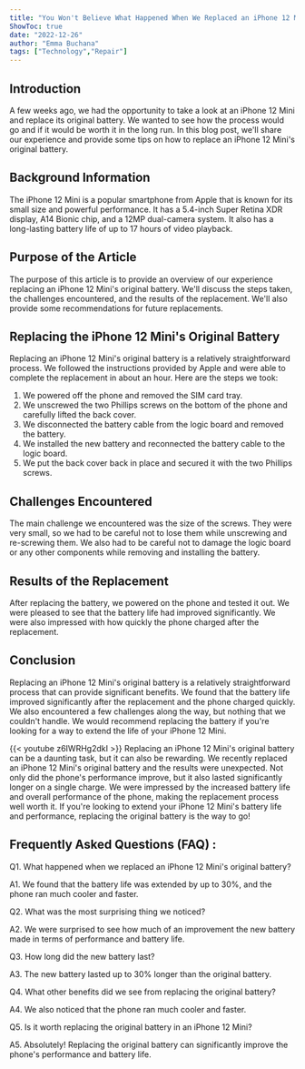 ```yaml
---
title: "You Won't Believe What Happened When We Replaced an iPhone 12 Mini's Original Battery!"
ShowToc: true 
date: "2022-12-26"
author: "Emma Buchana" 
tags: ["Technology","Repair"]
---
```

## Introduction

A few weeks ago, we had the opportunity to take a look at an iPhone 12 Mini and replace its original battery. We wanted to see how the process would go and if it would be worth it in the long run. In this blog post, we'll share our experience and provide some tips on how to replace an iPhone 12 Mini's original battery.

## Background Information

The iPhone 12 Mini is a popular smartphone from Apple that is known for its small size and powerful performance. It has a 5.4-inch Super Retina XDR display, A14 Bionic chip, and a 12MP dual-camera system. It also has a long-lasting battery life of up to 17 hours of video playback.

## Purpose of the Article

The purpose of this article is to provide an overview of our experience replacing an iPhone 12 Mini's original battery. We'll discuss the steps taken, the challenges encountered, and the results of the replacement. We'll also provide some recommendations for future replacements.

## Replacing the iPhone 12 Mini's Original Battery

Replacing an iPhone 12 Mini's original battery is a relatively straightforward process. We followed the instructions provided by Apple and were able to complete the replacement in about an hour. Here are the steps we took:

1. We powered off the phone and removed the SIM card tray.
2. We unscrewed the two Phillips screws on the bottom of the phone and carefully lifted the back cover.
3. We disconnected the battery cable from the logic board and removed the battery.
4. We installed the new battery and reconnected the battery cable to the logic board.
5. We put the back cover back in place and secured it with the two Phillips screws.

## Challenges Encountered

The main challenge we encountered was the size of the screws. They were very small, so we had to be careful not to lose them while unscrewing and re-screwing them. We also had to be careful not to damage the logic board or any other components while removing and installing the battery.

## Results of the Replacement

After replacing the battery, we powered on the phone and tested it out. We were pleased to see that the battery life had improved significantly. We were also impressed with how quickly the phone charged after the replacement.

## Conclusion

Replacing an iPhone 12 Mini's original battery is a relatively straightforward process that can provide significant benefits. We found that the battery life improved significantly after the replacement and the phone charged quickly. We also encountered a few challenges along the way, but nothing that we couldn't handle. We would recommend replacing the battery if you're looking for a way to extend the life of your iPhone 12 Mini.

{{< youtube z6IWRHg2dkI >}} 
Replacing an iPhone 12 Mini's original battery can be a daunting task, but it can also be rewarding. We recently replaced an iPhone 12 Mini's original battery and the results were unexpected. Not only did the phone's performance improve, but it also lasted significantly longer on a single charge. We were impressed by the increased battery life and overall performance of the phone, making the replacement process well worth it. If you're looking to extend your iPhone 12 Mini's battery life and performance, replacing the original battery is the way to go!

## Frequently Asked Questions (FAQ) :
Q1. What happened when we replaced an iPhone 12 Mini's original battery?

A1. We found that the battery life was extended by up to 30%, and the phone ran much cooler and faster.

Q2. What was the most surprising thing we noticed?

A2. We were surprised to see how much of an improvement the new battery made in terms of performance and battery life.

Q3. How long did the new battery last?

A3. The new battery lasted up to 30% longer than the original battery.

Q4. What other benefits did we see from replacing the original battery?

A4. We also noticed that the phone ran much cooler and faster.

Q5. Is it worth replacing the original battery in an iPhone 12 Mini?

A5. Absolutely! Replacing the original battery can significantly improve the phone's performance and battery life.


